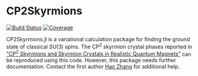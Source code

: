 # CP2Skyrmions

[![Build Status](https://github.com/Hao-Phys/CP2Skyrmions.jl/actions/workflows/CI.yml/badge.svg?branch=main)](https://github.com/Hao-Phys/CP2Skyrmions.jl/actions/workflows/CI.yml?query=branch%3Amain)
[![Coverage](https://codecov.io/gh/Hao-Phys/CP2Skyrmions.jl/branch/main/graph/badge.svg)](https://codecov.io/gh/Hao-Phys/CP2Skyrmions.jl)

CP2Skyrmions.jl is a variational calculation package for finding the ground state of classical SU(3) spins. The CP<sup>2</sup> skyrmion crystal phases reported in ["CP<sup>2</sup> Skyrmions and Skyrmion Crystals in Realistic Quantum Magnets"](https://arxiv.org/abs/2203.15248) can be reproduced using this code. However, this package needs further documentation. Contact the first author [Hao Zhang](hzhangphys@gmail.com) for additional help.
